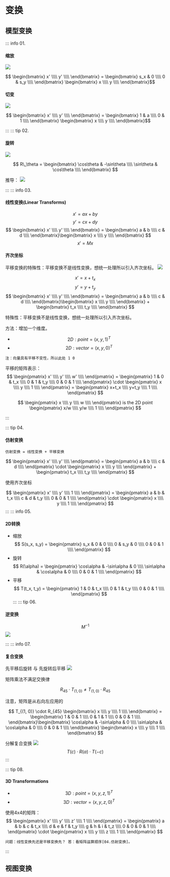 # 变换

## 模型变换

::: info 01.

#### 缩放

<img src="./images/缩放变换-1.png" style="margin: 0 auto;">

$$ \begin{bmatrix} x' \\\\ y' \\\\ \end{bmatrix} = \begin{bmatrix} s_x & 0 \\\\ 0 & s_y \\\\ \end{bmatrix} \begin{bmatrix} x \\\\ y \\\\ \end{bmatrix}$$

#### 切变

<img src="./images/缩放变换-切变.png" style="margin: 0 auto;">

$$ \begin{bmatrix} x' \\\\ y' \\\\ \end{bmatrix} = \begin{bmatrix} 1 & a \\\\ 0 & 1 \\\\ \end{bmatrix} \begin{bmatrix} x \\\\ y \\\\ \end{bmatrix}$$

:::
::: tip 02.
#### 旋转

<img src="./images/旋转变换-1.png" style="margin: 0 auto;">

$$ R\_\theta = \begin{bmatrix} \cos\theta & -\sin\theta \\\\ \sin\theta & \cos\theta \\\\ \end{bmatrix} $$

推导：
<img src="./images/2维旋转推导.png" style="margin: 0 auto;">

:::
::: info 03.
#### 线性变换(Linear Transforms)

$$ x' = ax + by $$
$$ y' = cx + dy $$
$$ \begin{bmatrix} x' \\\\ y' \\\\ \end{bmatrix} = \begin{bmatrix} a & b \\\\ c & d \\\\ \end{bmatrix}\begin{bmatrix} x \\\\ y \\\\ \end{bmatrix} $$
$$ x' = Mx $$

#### 齐次坐标

平移变换的特殊性：平移变换不是线性变换，想统一处理所以引入齐次坐标。
<img src="./images/平移-1.png" style="margin: 0 auto;">

$$ x' = x+t_x $$
$$ y' = y+t_y $$
$$ \begin{bmatrix} x' \\\\ y' \\\\ \end{bmatrix} = \begin{bmatrix} a & b \\\\ c & d \\\\ \end{bmatrix}\begin{bmatrix} x \\\\ y \\\\ \end{bmatrix} + \begin{bmatrix} t_x \\\\ t_y \\\\ \end{bmatrix} $$

特殊性：平移变换不是线性变换，想统一处理所以引入齐次坐标。

方法：增加一个维度。

- $$ 2D: point = (x, y, 1)^T $$ 
- $$ 2D: vector = (x, y, 0)^T $$ 

`注：向量具有平移不变性，所以此处 1 0 `

平移的矩阵表示：
$$ \begin{pmatrix} x' \\\\ y' \\\\ w' \\\\ \end{pmatrix} = \begin{pmatrix} 1 & 0 & t_x \\\\ 0 & 1 & t_y \\\\ 0 & 0 & 1 \\\\ \end{pmatrix} \cdot \begin{pmatrix} x \\\\ y \\\\ 1 \\\\ \end{pmatrix} = \begin{pmatrix} x+t_x \\\\ y+t_y \\\\ 1 \\\\ \end{pmatrix} $$

$$ \begin{pmatrix} x \\\\ y \\\\ w \\\\ \end{pmatrix} is the 2D point \begin{pmatrix} x/w \\\\ y/w \\\\ 1 \\\\ \end{pmatrix} $$

:::

::: tip 04.
#### 仿射变换

`仿射变换 = 线性变换 + 平移变换`

$$ \begin{pmatrix} x' \\\\ y' \\\\ \end{pmatrix} = \begin{pmatrix} a & b \\\\ c & d \\\\ \end{pmatrix} \cdot \begin{pmatrix} x \\\\ y \\\\ \end{pmatrix} + \begin{pmatrix} t_x \\\\ t_y \\\\ \end{pmatrix} $$

使用齐次坐标

$$ \begin{pmatrix} x' \\\\ y' \\\\ 1 \\\\ \end{pmatrix} = \begin{pmatrix} a & b & t_x \\\\ c & d & t_y \\\\ 0 & 0 & 1 \\\\ \end{pmatrix} \cdot \begin{pmatrix} x \\\\ y \\\\ 1 \\\\ \end{pmatrix} $$
:::
::: info 05.
#### 2D转换

- 缩放 
 $$ S(s_x, s_y) = \begin{pmatrix} s_x & 0 & 0 \\\\ 0 & s_y & 0  \\\\ 0 & 0 & 1 \\\\ \end{pmatrix} $$
- 旋转 
 $$ R(\alpha) = \begin{pmatrix} \cos\alpha & -\sin\alpha & 0 \\\\ \sin\alpha & \cos\alpha & 0  \\\\ 0 & 0 & 1 \\\\ \end{pmatrix} $$
- 平移 
 $$ T(t_x, t_y) = \begin{pmatrix} 1 & 0 & t_x \\\\ 0 & 1 & t_y  \\\\ 0 & 0 & 1 \\\\ \end{pmatrix} $$
:::
::: tip 06.
#### 逆变换

 $$ M^{-1} $$
<img src="./images/逆变换.png" style="margin: 0 auto;">


:::
::: info 07.
#### 复合变换

先平移后旋转 与 先旋转后平移
<img src="./images/复合-3.png" style="margin: 0 auto;">


矩阵乘法不满足交换律

$$ R_{45} \cdot T_{(1, 0)} \neq T_{(1, 0)} \cdot R_{45} $$

注意，矩阵是从右向左应用的

$$ T_{(1, 0)} \cdot R_{45} \begin{bmatrix} x \\\\ y \\\\ 1 \\\\ \end{bmatrix} = \begin{bmatrix} 1 & 0 & 1 \\\\ 0 & 1 & 1  \\\\  0 & 0 & 1 \\\\ \end{bmatrix}\begin{bmatrix} \cos\alpha & -\sin\alpha & 0 \\\\ \sin\alpha & \cos\alpha & 0  \\\\ 0 & 0 & 1 \\\\ \end{bmatrix} \begin{bmatrix} x \\\\ y \\\\ 1 \\\\ \end{bmatrix} $$

分解复合变换
<img src="./images/复合-4.png" style="margin: 0 auto;">
$$ T(c) \cdot R(\alpha) \cdot T(-c) $$
:::

::: tip 08.
#### 3D Transformations
- $$ 3D: point = (x, y, z, 1)^T $$ 
- $$ 3D: vector = (x, y, z, 0)^T $$ 

使用4x4的矩阵：
$$ \begin{pmatrix} x' \\\\ y' \\\\ z' \\\\ 1 \\\\ \end{pmatrix} = \begin{pmatrix} a & b & c & t_x \\\\ d & e & f & t_y \\\\ g & h & i & t_z \\\\ 0 & 0 & 0 & 1 \\\\ \end{pmatrix} \cdot \begin{pmatrix} x \\\\ y \\\\ z \\\\ 1 \\\\ \end{pmatrix} $$

`问题：线性变换先还是平移变换先？ 答：看矩阵运算顺序[04.仿射变换]。`



:::


## 视图变换
